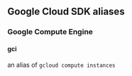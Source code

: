 ## Google Cloud SDK aliases

### Google Compute Engine

#### gci

an alias of `gcloud compute instances`

